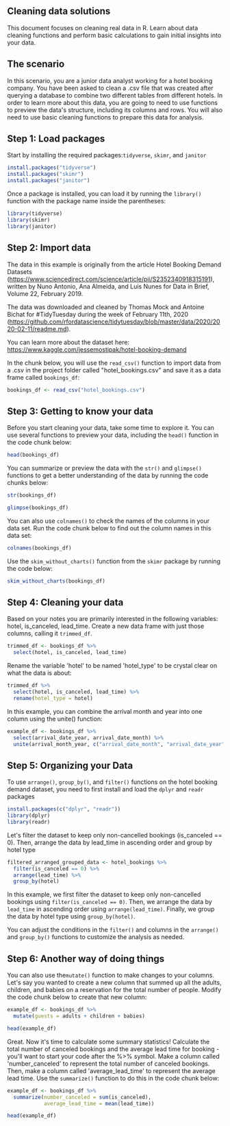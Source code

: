 ## Cleaning data solutions

This document focuses on cleaning real data in R. Learn about data cleaning functions and perform basic calculations to gain initial insights into your data.

## The scenario

In this scenario, you are a junior data analyst working for a hotel booking company. You have been asked to clean a .csv file that was created after querying a database to combine two different tables from different hotels. In order to learn more about this data, you are going to need to use functions to preview the data's structure, including its columns and rows. You will also need to use basic cleaning functions to prepare this data for analysis.

## Step 1: Load packages

Start by installing the required packages:`tidyverse`, `skimr`, and `janitor`

```r
install.packages("tidyverse")
install.packages("skimr")
install.packages("janitor")
```

Once a package is installed, you can load it by running the `library()` function with the package name inside the parentheses:

```r
library(tidyverse)
library(skimr)
library(janitor)
```
## Step 2: Import data
The data in this example is originally from the article Hotel Booking Demand Datasets (https://www.sciencedirect.com/science/article/pii/S2352340918315191), written by Nuno Antonio, Ana Almeida, and Luis Nunes for Data in Brief, Volume 22, February 2019.

The data was downloaded and cleaned by Thomas Mock and Antoine Bichat for #TidyTuesday during the week of February 11th, 2020 (https://github.com/rfordatascience/tidytuesday/blob/master/data/2020/2020-02-11/readme.md).

You can learn more about the dataset here:
https://www.kaggle.com/jessemostipak/hotel-booking-demand

In the chunk below, you will use the `read_csv()` function to import data from a .csv in the project folder called "hotel_bookings.csv" and save it as a data frame called `bookings_df`:

```r
bookings_df <- read_csv("hotel_bookings.csv")
```
## Step 3: Getting to know your data

Before you start cleaning your data, take some time to explore it. You can use several functions to preview your data, including the `head()` function in the code chunk below:

```r
head(bookings_df)
```

You can summarize or preview the data with the `str()` and `glimpse()` functions to get a better understanding of the data by running the code chunks below:

```r
str(bookings_df)
```

```r
glimpse(bookings_df)
```

You can also use `colnames()` to check the names of the columns in your data set. Run the code chunk below to find out the column names in this data set:

```r
colnames(bookings_df)
```

Use the `skim_without_charts()` function from the `skimr` package by running the code below:

```r
skim_without_charts(bookings_df)
```
## Step 4: Cleaning your data

Based on your notes you are primarily interested in the following variables: hotel, is_canceled, lead_time. Create a new data frame with just those columns, calling it `trimmed_df`.

```r
trimmed_df <- bookings_df %>% 
  select(hotel, is_canceled, lead_time)
```

Rename the variable 'hotel' to be named 'hotel_type' to be crystal clear on what the data is about:

```r
trimmed_df %>% 
  select(hotel, is_canceled, lead_time) %>% 
  rename(hotel_type = hotel)
```

In this example, you can combine the arrival month and year into one column using the unite() function:

```r
example_df <- bookings_df %>%
  select(arrival_date_year, arrival_date_month) %>% 
  unite(arrival_month_year, c("arrival_date_month", "arrival_date_year"), sep = " ")
```
## Step 5: Organizing your Data

To use `arrange()`, `group_by()`, and `filter()` functions on the hotel booking demand dataset, you need to first install and load the `dplyr` and `readr` packages 

```r
install.packages(c("dplyr", "readr"))
library(dplyr)
library(readr)
```

Let's filter the dataset to keep only non-cancelled bookings (is_canceled == 0). Then, arrange the data by lead_time in ascending order and group by hotel type

```r
filtered_arranged_grouped_data <- hotel_bookings %>%
  filter(is_canceled == 0) %>%
  arrange(lead_time) %>%
  group_by(hotel)
```

In this example, we first filter the dataset to keep only non-cancelled bookings using `filter(is_canceled == 0)`. Then, we arrange the data by `lead_time` in ascending order using `arrange(lead_time)`. Finally, we group the data by hotel type using `group_by(hotel)`.

You can adjust the conditions in the `filter()` and columns in the `arrange()` and `group_by()` functions to customize the analysis as needed.

## Step 6: Another way of doing things

You can also use the`mutate()` function to make changes to your columns. Let's say you wanted to create a new column that summed up all the adults, children, and babies on a reservation for the total number of people. Modify the code chunk below to create that new column: 

```r
example_df <- bookings_df %>%
  mutate(guests = adults + children + babies)

head(example_df)
```
Great. Now it's time to calculate some summary statistics! Calculate the total number of canceled bookings and the average lead time for booking - you'll want to start your code after the %>% symbol. Make a column called 'number_canceled' to represent the total number of canceled bookings. Then, make a column called 'average_lead_time' to represent the average lead time. Use the `summarize()` function to do this in the code chunk below:

```r
example_df <- bookings_df %>%
  summarize(number_canceled = sum(is_canceled),
            average_lead_time = mean(lead_time))

head(example_df)
```
